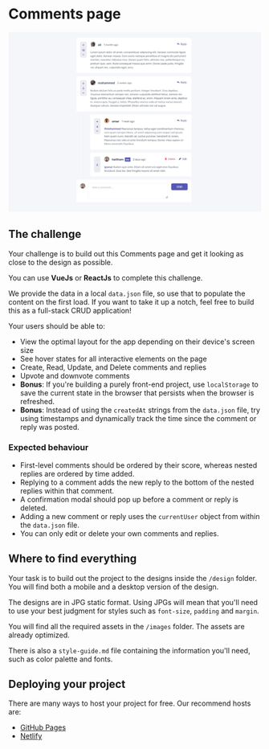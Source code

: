 # Comments page

![Design preview for the Comments page coding challenge](./design/desktop-design.jpg)

## The challenge

Your challenge is to build out this Comments page and get it looking as close to the design as possible.

You can use **VueJs** or **ReactJs** to complete this challenge.

We provide the data in a local `data.json` file, so use that to populate the content on the first load. If you want to take it up a notch, feel free to build this as a full-stack CRUD application!

Your users should be able to:

- View the optimal layout for the app depending on their device's screen size
- See hover states for all interactive elements on the page
- Create, Read, Update, and Delete comments and replies
- Upvote and downvote comments
- **Bonus**: If you're building a purely front-end project, use `localStorage` to save the current state in the browser that persists when the browser is refreshed.
- **Bonus**: Instead of using the `createdAt` strings from the `data.json` file, try using timestamps and dynamically track the time since the comment or reply was posted.

### Expected behaviour

- First-level comments should be ordered by their score, whereas nested replies are ordered by time added.
- Replying to a comment adds the new reply to the bottom of the nested replies within that comment.
- A confirmation modal should pop up before a comment or reply is deleted.
- Adding a new comment or reply uses the `currentUser` object from within the `data.json` file.
- You can only edit or delete your own comments and replies.

## Where to find everything

Your task is to build out the project to the designs inside the `/design` folder. You will find both a mobile and a desktop version of the design. 

The designs are in JPG static format. Using JPGs will mean that you'll need to use your best judgment for styles such as `font-size`, `padding` and `margin`. 

You will find all the required assets in the `/images` folder. The assets are already optimized.

There is also a `style-guide.md` file containing the information you'll need, such as color palette and fonts.

## Deploying your project

There are many ways to host your project for free. Our recommend hosts are:

- [GitHub Pages](https://pages.github.com/)
- [Netlify](https://www.netlify.com/)

